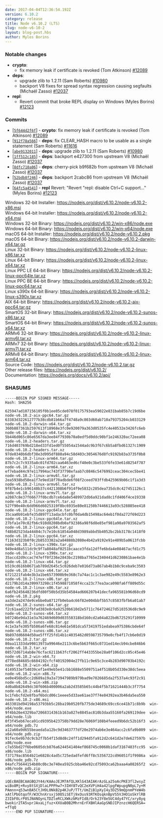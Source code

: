 ```yaml
---
date: 2017-04-04T12:36:54.192Z
version: 6.10.2
category: release
title: Node v6.10.2 (LTS)
slug: node-v6-10-2
layout: blog-post.hbs
author: Myles Borins
---
```


### Notable changes

* **crypto**:
  - fix memory leak if certificate is revoked (Tom Atkinson) [#12089](https://github.com/nodejs/node/pull/12089)
* **deps**:
  - upgrade zlib to 1.2.11 (Sam Roberts) [#10980](https://github.com/nodejs/node/pull/10980)
  - backport V8 fixes for spread syntax regression causing segfaults (Michaël Zasso) [#12037](https://github.com/nodejs/node/pull/12037)
* **repl**:
  - Revert commit that broke REPL display on Windows (Myles Borins) [#12123](https://github.com/nodejs/node/pull/12123)

### Commits

* [[`5f644d2f6f`](https://github.com/nodejs/node/commit/5f644d2f6f)] - **crypto**: fix memory leak if certificate is revoked (Tom Atkinson) [#12089](https://github.com/nodejs/node/pull/12089)
* [[`912f78a566`](https://github.com/nodejs/node/commit/912f78a566)] - **deps**: fix CLEAR_HASH macro to be usable as a single statement (Sam Roberts) [#11616](https://github.com/nodejs/node/pull/11616)
* [[`abe9132011`](https://github.com/nodejs/node/commit/abe9132011)] - **deps**: upgrade zlib to 1.2.11 (Sam Roberts) [#10980](https://github.com/nodejs/node/pull/10980)
* [[`1ff512c185`](https://github.com/nodejs/node/commit/1ff512c185)] - **deps**: backport e427300 from upstream V8 (Michaël Zasso) [#12037](https://github.com/nodejs/node/pull/12037)
* [[`8dfc710a06`](https://github.com/nodejs/node/commit/8dfc710a06)] - **deps**: cherry-pick b9f682b from upstream V8 (Michaël Zasso) [#12037](https://github.com/nodejs/node/pull/12037)
* [[`52bdb8f246`](https://github.com/nodejs/node/commit/52bdb8f246)] - **deps**: backport 2cabc86 from upstream V8 (Michaël Zasso) [#12037](https://github.com/nodejs/node/pull/12037)
* [[`64fc5a4541`](https://github.com/nodejs/node/commit/d60ceb8a02)] - **repl** Revert: "Revert "repl: disable Ctrl+C support..." (Myles Borins) [#12123](https://github.com/nodejs/node/pull/12123)

Windows 32-bit Installer: https://nodejs.org/dist/v6.10.2/node-v6.10.2-x86.msi<br>
Windows 64-bit Installer: https://nodejs.org/dist/v6.10.2/node-v6.10.2-x64.msi<br>
Windows 32-bit Binary: https://nodejs.org/dist/v6.10.2/win-x86/node.exe<br>
Windows 64-bit Binary: https://nodejs.org/dist/v6.10.2/win-x64/node.exe<br>
macOS 64-bit Installer: https://nodejs.org/dist/v6.10.2/node-v6.10.2.pkg<br>
macOS 64-bit Binary: https://nodejs.org/dist/v6.10.2/node-v6.10.2-darwin-x64.tar.gz<br>
Linux 32-bit Binary: https://nodejs.org/dist/v6.10.2/node-v6.10.2-linux-x86.tar.xz<br>
Linux 64-bit Binary: https://nodejs.org/dist/v6.10.2/node-v6.10.2-linux-x64.tar.xz<br>
Linux PPC LE 64-bit Binary: https://nodejs.org/dist/v6.10.2/node-v6.10.2-linux-ppc64le.tar.xz<br>
Linux PPC BE 64-bit Binary: https://nodejs.org/dist/v6.10.2/node-v6.10.2-linux-ppc64.tar.xz<br>
Linux s390x 64-bit Binary: https://nodejs.org/dist/v6.10.2/node-v6.10.2-linux-s390x.tar.xz<br>
AIX 64-bit Binary: https://nodejs.org/dist/v6.10.2/node-v6.10.2-aix-ppc64.tar.gz<br>
SmartOS 32-bit Binary: https://nodejs.org/dist/v6.10.2/node-v6.10.2-sunos-x86.tar.xz<br>
SmartOS 64-bit Binary: https://nodejs.org/dist/v6.10.2/node-v6.10.2-sunos-x64.tar.xz<br>
ARMv6 32-bit Binary: https://nodejs.org/dist/v6.10.2/node-v6.10.2-linux-armv6l.tar.xz<br>
ARMv7 32-bit Binary: https://nodejs.org/dist/v6.10.2/node-v6.10.2-linux-armv7l.tar.xz<br>
ARMv8 64-bit Binary: https://nodejs.org/dist/v6.10.2/node-v6.10.2-linux-arm64.tar.xz<br>
Source Code: https://nodejs.org/dist/v6.10.2/node-v6.10.2.tar.gz<br>
Other release files: https://nodejs.org/dist/v6.10.2/<br>
Documentation: https://nodejs.org/docs/v6.10.2/api/

### SHASUMS

```
-----BEGIN PGP SIGNED MESSAGE-----
Hash: SHA256

625947ad107156105f0b1ee05cde078f0175793ea59022e831bab85b7c19d6be  node-v6.10.2-aix-ppc64.tar.gz
63383d322612777b38cdb81b66a7f4748a9c803d60ab710a79375204cb033129  node-v6.10.2-darwin-x64.tar.gz
360b887361b2597613f18968e3fc0e920079a363d0535fc4e40532e3426fc6eb  node-v6.10.2-darwin-x64.tar.xz
5b446d065c86e6567da3ee84f7930b70a0edf5d0ddc90bf1e246320ac72eea08  node-v6.10.2-headers.tar.gz
716d403769bd218ed33fd1ed0f55054a1544adc9b3f67c6b5a8fbd61327c1909  node-v6.10.2-headers.tar.xz
97de0340b6dbf38e3d995df880a94c58d403c3054676d8fc9192b83a3735f0b8  node-v6.10.2-linux-arm64.tar.gz
87b7c2c7c9335a8c01fd702caa6463ed6cf40e0c3be533f6fe33e61d8254f787  node-v6.10.2-linux-arm64.tar.xz
ef7ebad44c97e117994ac743f37798efaab7c0846c5476992ceac304cec5be41  node-v6.10.2-linux-armv6l.tar.gz
2ea5938bd50ea1f7e9ed18f70adbde6f08f2ceed703ffdb425969b06c1f1a3d3  node-v6.10.2-linux-armv6l.tar.xz
9f87b4e1cb96140b37c4421308b6f914f9e5832c285dea735dc0c427451126c1  node-v6.10.2-linux-armv7l.tar.gz
a2087c8e37f66677f0bcdb7ce6da8e5489972db6a921dad8c1fd406f4ce19338  node-v6.10.2-linux-armv7l.tar.xz
527f90e40c6dd966d6025319f8bc6935e80e81250b7446613a93c528885ee418  node-v6.10.2-linux-ppc64le.tar.gz
35caa0b91ebfe35d897f13adacbfc0bf0da4db15498ac64eb1f0da272f69d223  node-v6.10.2-linux-ppc64le.tar.xz
27bfa1e70c82fb6c910d8208bdb0af92386a98f6d8e85ef981a90a9703562af5  node-v6.10.2-linux-ppc64.tar.gz
f48b02523da44404c7c7e10c61854a048d3989abbd5b4052bc2bb3178c1418f0  node-v6.10.2-linux-ppc64.tar.xz
f1163d323b0f0c2b8533382a2a84888b2080e4b42a9192e91e489b5a0613fcbb  node-v6.10.2-linux-s390x.tar.gz
949e4d8a511dc9c9f7a8048af0251bcaace3fda12dffe6bda4e08467acfd1c75  node-v6.10.2-linux-s390x.tar.xz
35accd2d9ccac747eff0f236e2843bc2198ba7765e2340441d6230861bae4e1b  node-v6.10.2-linux-x64.tar.gz
b519cd616b0671ab789d2645c5c026deb7e016d73a867ab4b1b8c9ceba9c3503  node-v6.10.2-linux-x64.tar.xz
6721221fab4e3b3a1be6573900b9e368c7a74ac1c1c3ae982e49c5583e8962e3  node-v6.10.2-linux-x86.tar.gz
d2179b2d14a399973298c1f4598871058f4cca23c77ea3aca098fa6ff809d55c  node-v6.10.2-linux-x86.tar.xz
6a6fb245648236dfd80f50b5d35b54584ad666207b41decfa965581b96d68cd9  node-v6.10.2.pkg
aa3de2a247de9cebbe0a8712fb0eba4c66f82e004bbf5b57c8583fbfb6a01ab7  node-v6.10.2-sunos-x64.tar.gz
f2c61aad222fbfad383e8c6a92520b610d2e5711c764724627d5103536d8c9e9  node-v6.10.2-sunos-x64.tar.xz
b07246e9da31e3a762469d609d03558318bd160cd2a04a822bd6725291f10999  node-v6.10.2-sunos-x86.tar.gz
4c1e3afe305fb586a6fe68c814e61e501dca573419751edabea975386cbde64f  node-v6.10.2-sunos-x86.tar.xz
9b897dd6604d50ae5fff25fd14b1c4035462d0598735799e0cfb4f17cb6e0d19  node-v6.10.2.tar.gz
80aa11333da99813973a99646e2113c6be5b63f665c0731ed14ecb94cbe846b6  node-v6.10.2.tar.xz
08572d6714ab8e76cfac6211b63fcf2062ff443355be28a0f106d2cc05c45e46  node-v6.10.2-win-x64.7z
d778ed84685c6604192cfcf40192004e27fb11c9e65c3ce4b283d90703b4192c  node-v6.10.2-win-x64.zip
4149533ef54039cef1e49eb5e41cbb1688e5509751a4f518b05d330e38dc5eea  node-v6.10.2-win-x86.7z
ee0e456bd5cc2d689a19a3a73947989b979bad9e7026685da2f537a4c93f2c91  node-v6.10.2-win-x86.zip
4d0a8b82649dc38f606b400006a2ab2d3585b65c44b4f5b71621444b3c3f7754  node-v6.10.2-x64.msi
bc1febcfd2e8fbaf6bdcd06c1eeee5d33ae61ae37f74e84392ea3b46da5ea550  node-v6.10.2-x86.msi
463301bd94198a53793bb5c28ba19b0520fb775de34689c69cc6ce41b71c8b9b  win-x64/node.exe
9f4bb26e4329ba72068314361b163a827e8845ac810b3daa55160fa269119dee  win-x64/node.lib
0f3f45eb67eca91cd9395b423750b79dd28e76069f108b4feeed9b6dc52b16f3  win-x64/node_pdb.7z
a12a60a9d655beaeda5a12bc9d3463777df20e2974ab6e3e464acc2c6fa9b009  win-x64/node_pdb.zip
91fec6e9b7dc9cb2f7b54f15d8d8c24ff1d294d5fa912d2c641d2e7de627597b  win-x86/node.exe
c7a55bd27f6be0605dcb876a6244541404ef868745c0060b1daf3167483fcc95  win-x86/node.lib
f37179ac8564b21e6828c4ad5c725edadfefd6ff8c5356722cd96051f1f9986a  win-x86/node_pdb.7z
04afc75644154b80c0bc3e740ea5925cbba46e92cd75093ca62baaa4a08265f2  win-x86/node_pdb.zip
-----BEGIN PGP SIGNATURE-----

iQEcBAEBCAAGBQJY44/KAAoJEJM7AfQLXKlG43AIAKrAzGLa25oAcPKE3fl2wsyZ
wiBo8Mj+Rvy8tSXjDlaLPPPhw7+3IHY8TvQC2eXVPiH4a42lpgFWpupgN0pL7y+M
PAmnn+q53wnBA5CtJH9L0NkB2p4KJuP/TTt/UmZiB1pXyI4y3DZ59mQpnmPYeW4b
xAtlPbGtqofF/W3ChnXrsxjS0O5iSETj9xOus93RTKOsqknBpVS5VJHO1oSkYlRB
Z3IbF0LrP8SJN4NOynLTDZleRCLXWkzbMzFId8/Ork23Y8e5UC4dy47YC/xry8yq
bwokir2TA5vprJAxaLjfuz+XXUaB0B2MhrnErFXBHlAaGpSNDJIPznzcH6QERSA=
=fTqQ
-----END PGP SIGNATURE-----

```

